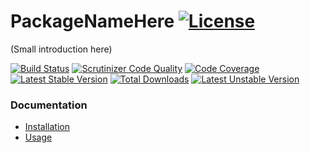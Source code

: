 # PackageNameHere [![License](https://poser.pugx.org/cleentfaar/package_name_here/license.svg)](https://packagist.org/packages/cleentfaar/package_name_here)

(Small introduction here)

[![Build Status](https://secure.travis-ci.org/cleentfaar/package_name_here.svg)](http://travis-ci.org/cleentfaar/package_name_here)
[![Scrutinizer Code Quality](https://scrutinizer-ci.com/g/cleentfaar/package_name_here/badges/quality-score.png?b=master)](https://scrutinizer-ci.com/g/cleentfaar/package_name_here/?branch=master)
[![Code Coverage](https://scrutinizer-ci.com/g/cleentfaar/package_name_here/badges/coverage.png?b=master)](https://scrutinizer-ci.com/g/cleentfaar/package_name_here/?branch=master)<br/>
[![Latest Stable Version](https://poser.pugx.org/cleentfaar/package_name_here/v/stable.svg)](https://packagist.org/packages/cleentfaar/package_name_here)
[![Total Downloads](https://poser.pugx.org/cleentfaar/package_name_here/downloads.svg)](https://packagist.org/packages/cleentfaar/package_name_here)
[![Latest Unstable Version](https://poser.pugx.org/cleentfaar/package_name_here/v/unstable.svg)](https://packagist.org/packages/cleentfaar/package_name_here)


### Documentation

- [Installation](Resources/doc/installation.md)
- [Usage](Resources/doc/usage.md)
